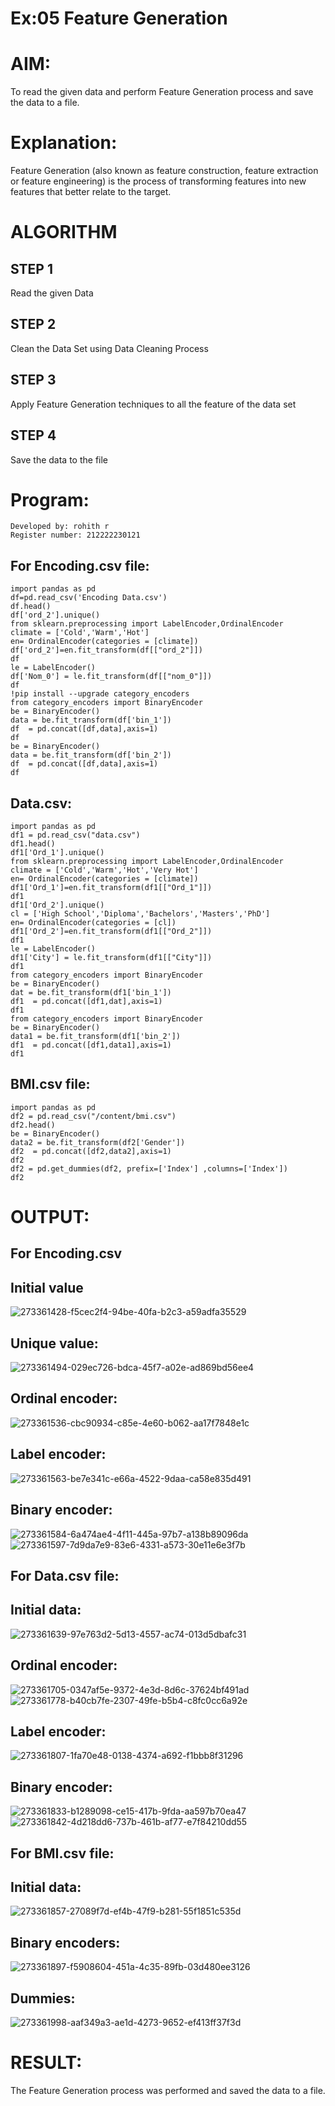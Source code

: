 # Ex:05 Feature Generation
# AIM:
To read the given data and perform Feature Generation process and save the data to a file.

# Explanation:
Feature Generation (also known as feature construction, feature extraction or feature engineering) is the process of transforming features into new features that better relate to the target.

# ALGORITHM
## STEP 1
Read the given Data
## STEP 2
Clean the Data Set using Data Cleaning Process
## STEP 3
Apply Feature Generation techniques to all the feature of the data set
## STEP 4
Save the data to the file

# Program:
```
Developed by: rohith r
Register number: 212222230121
```
## For Encoding.csv file:
```
import pandas as pd
df=pd.read_csv('Encoding Data.csv')
df.head()
df['ord_2'].unique()
from sklearn.preprocessing import LabelEncoder,OrdinalEncoder
climate = ['Cold','Warm','Hot']
en= OrdinalEncoder(categories = [climate])
df['ord_2']=en.fit_transform(df[["ord_2"]])
df
le = LabelEncoder()
df['Nom_0'] = le.fit_transform(df[["nom_0"]])
df
!pip install --upgrade category_encoders
from category_encoders import BinaryEncoder
be = BinaryEncoder()
data = be.fit_transform(df['bin_1'])
df  = pd.concat([df,data],axis=1)
df
be = BinaryEncoder()
data = be.fit_transform(df['bin_2'])
df  = pd.concat([df,data],axis=1)
df
```
## Data.csv:
```
import pandas as pd
df1 = pd.read_csv("data.csv")
df1.head()
df1['Ord_1'].unique()
from sklearn.preprocessing import LabelEncoder,OrdinalEncoder
climate = ['Cold','Warm','Hot','Very Hot']
en= OrdinalEncoder(categories = [climate])
df1['Ord_1']=en.fit_transform(df1[["Ord_1"]])
df1
df1['Ord_2'].unique()
cl = ['High School','Diploma','Bachelors','Masters','PhD']
en= OrdinalEncoder(categories = [cl])
df1['Ord_2']=en.fit_transform(df1[["Ord_2"]])
df1
le = LabelEncoder()
df1['City'] = le.fit_transform(df1[["City"]])
df1
from category_encoders import BinaryEncoder
be = BinaryEncoder()
dat = be.fit_transform(df1['bin_1'])
df1  = pd.concat([df1,dat],axis=1)
df1
from category_encoders import BinaryEncoder
be = BinaryEncoder()
data1 = be.fit_transform(df1['bin_2'])
df1  = pd.concat([df1,data1],axis=1)
df1
```
## BMI.csv file:
```
import pandas as pd
df2 = pd.read_csv("/content/bmi.csv")
df2.head()
be = BinaryEncoder()
data2 = be.fit_transform(df2['Gender'])
df2  = pd.concat([df2,data2],axis=1)
df2
df2 = pd.get_dummies(df2, prefix=['Index'] ,columns=['Index'])
df2
```

# OUTPUT:
## For Encoding.csv
## Initial value
![273361428-f5cec2f4-94be-40fa-b2c3-a59adfa35529](https://github.com/vishnupriyaramesh17/ODD2023-Datascience-Ex-05/assets/119393589/c333e662-9fa2-4db9-ac40-e4b7b8b31fdd)

## Unique value:
![273361494-029ec726-bdca-45f7-a02e-ad869bd56ee4](https://github.com/vishnupriyaramesh17/ODD2023-Datascience-Ex-05/assets/119393589/f2438e74-4b75-4855-844c-6f4f488ee284)

## Ordinal encoder:
![273361536-cbc90934-c85e-4e60-b062-aa17f7848e1c](https://github.com/vishnupriyaramesh17/ODD2023-Datascience-Ex-05/assets/119393589/d21611f0-20bf-4dda-82fc-a32b4fb0087a)

## Label encoder:
![273361563-be7e341c-e66a-4522-9daa-ca58e835d491](https://github.com/vishnupriyaramesh17/ODD2023-Datascience-Ex-05/assets/119393589/5713beec-77d0-485c-a8d2-e9f0a1058921)

## Binary encoder:
![273361584-6a474ae4-4f11-445a-97b7-a138b89096da](https://github.com/vishnupriyaramesh17/ODD2023-Datascience-Ex-05/assets/119393589/39437da8-daa7-4c4b-9699-f3c1f473fec8)
![273361597-7d9da7e9-83e6-4331-a573-30e11e6e3f7b](https://github.com/vishnupriyaramesh17/ODD2023-Datascience-Ex-05/assets/119393589/2cc04408-5de4-4440-a435-050f5aac70a5)

## For Data.csv file:
## Initial data:
![273361639-97e763d2-5d13-4557-ac74-013d5dbafc31](https://github.com/vishnupriyaramesh17/ODD2023-Datascience-Ex-05/assets/119393589/2083700f-cd00-448e-8582-50b791b492d5)

## Ordinal encoder:
![273361705-0347af5e-9372-4e3d-8d6c-37624bf491ad](https://github.com/vishnupriyaramesh17/ODD2023-Datascience-Ex-05/assets/119393589/c009a540-26ba-4f99-a745-40e9457bd92a)
![273361778-b40cb7fe-2307-49fe-b5b4-c8fc0cc6a92e](https://github.com/vishnupriyaramesh17/ODD2023-Datascience-Ex-05/assets/119393589/7e55c1b4-00db-4160-ac47-4b16f12f2fa9)

## Label encoder:
![273361807-1fa70e48-0138-4374-a692-f1bbb8f31296](https://github.com/vishnupriyaramesh17/ODD2023-Datascience-Ex-05/assets/119393589/41b5f0cc-8d2a-4bfb-866f-ab4c74d6f077)

## Binary encoder:
![273361833-b1289098-ce15-417b-9fda-aa597b70ea47](https://github.com/vishnupriyaramesh17/ODD2023-Datascience-Ex-05/assets/119393589/48384b43-a12c-4ef4-a22b-f1e693db3c3c)
![273361842-4d218dd6-737b-461b-af77-e7f84210dd55](https://github.com/vishnupriyaramesh17/ODD2023-Datascience-Ex-05/assets/119393589/06c85884-d4a5-40fa-9b87-9f32a2600c8f)

## For BMI.csv file:
## Initial data:
![273361857-27089f7d-ef4b-47f9-b281-55f1851c535d](https://github.com/vishnupriyaramesh17/ODD2023-Datascience-Ex-05/assets/119393589/f01f3917-7111-4d65-90d4-cc9836943c33)

## Binary encoders:
![273361897-f5908604-451a-4c35-89fb-03d480ee3126](https://github.com/vishnupriyaramesh17/ODD2023-Datascience-Ex-05/assets/119393589/138a1f1e-ddcb-4cd5-9d9b-147a2363a12b)

## Dummies:
![273361998-aaf349a3-ae1d-4273-9652-ef413ff37f3d](https://github.com/vishnupriyaramesh17/ODD2023-Datascience-Ex-05/assets/119393589/36fce9c1-0b99-4f99-aab8-0eb8cb935181)

# RESULT:
The Feature Generation process was performed and saved the data to a file.
